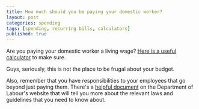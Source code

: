 ```yaml
---
title: How much should you be paying your domestic worker?
layout: post
categories: spending
tags: [spending, recurring bills, calculators]
published: true
---
```

Are you paying your domestic worker a living wage? [Here is a useful calculator](http://living-wage.co.za/) to make sure.

Guys, seriously, this is not the place to be frugal about your budget.

Also, remember that you have responsibilities to your employees that go beyond just paying them. There's a [helpful document](http://www.labour.gov.za/DOL/downloads/documents/useful-documents/basic-conditions-of-employment/domesticworker2012.pdf) on the Department of Labour's website that will tell you more about the relevant laws and guidelines that you need to know about.
